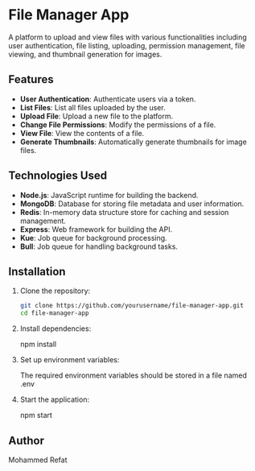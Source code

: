 # File Manager App

A platform to upload and view files with various functionalities including user authentication, file listing, uploading, permission management, file viewing, and thumbnail generation for images.

## Features

- **User Authentication**: Authenticate users via a token.
- **List Files**: List all files uploaded by the user.
- **Upload File**: Upload a new file to the platform.
- **Change File Permissions**: Modify the permissions of a file.
- **View File**: View the contents of a file.
- **Generate Thumbnails**: Automatically generate thumbnails for image files.

## Technologies Used

- **Node.js**: JavaScript runtime for building the backend.
- **MongoDB**: Database for storing file metadata and user information.
- **Redis**: In-memory data structure store for caching and session management.
- **Express**: Web framework for building the API.
- **Kue**: Job queue for background processing.
- **Bull**: Job queue for handling background tasks.

## Installation

1. Clone the repository:

   ```bash
   git clone https://github.com/yourusername/file-manager-app.git
   cd file-manager-app
2. Install dependencies:

   npm install
3. Set up environment variables:

   The required environment variables should be stored in a file named .env
4. Start the application:

   npm start

## Author

Mohammed Refat
